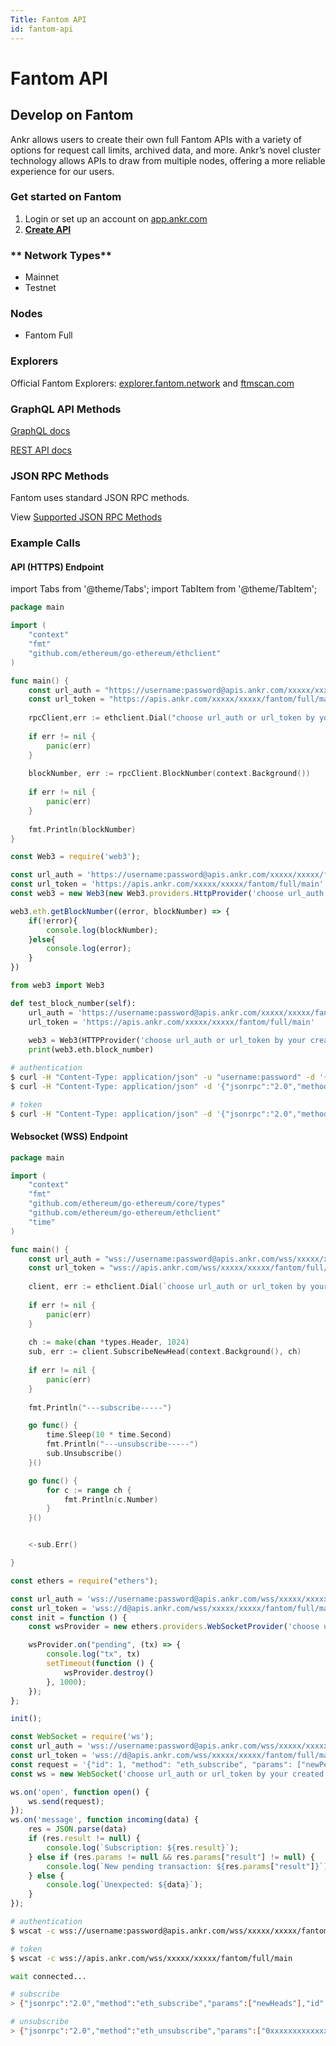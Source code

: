 ```yaml
---
Title: Fantom API
id: fantom-api
---
```


# Fantom API

## Develop on Fantom

Ankr allows users to create their own full Fantom APIs with a variety of options for request call limits, archived data, and more. Ankr’s novel cluster technology allows APIs to draw from multiple nodes, offering a more reliable experience for our users.

### Get started on Fantom

1. Login or set up an account on [app.ankr.com](https://app.ankr.com/api/)
2. [**Create API**](https://app.ankr.com/apps/api)

### ** Network Types**

* Mainnet
* Testnet

### **Nodes**

* Fantom Full

### Explorers

Official Fantom Explorers: [explorer.fantom.network](https://explorer.fantom.network) and [ftmscan.com](https://ftmscan.com)

### GraphQL API Methods

[GraphQL docs](https://docs.fantom.foundation/api/schema-structure)

[REST API docs](https://www.covalenthq.com/docs/api/#overview)

### JSON RPC Methods

Fantom uses standard JSON RPC methods. 

View [Supported JSON RPC Methods](@site/docs/build-blockchain/guides/evm-supported-requests.md)

### Example Calls

#### API (HTTPS) Endpoint

import Tabs from '@theme/Tabs';
import TabItem from '@theme/TabItem';

<Tabs>
<TabItem value="go" label="Go">

```go
package main

import (
    "context"
    "fmt"
    "github.com/ethereum/go-ethereum/ethclient"
)

func main() {
    const url_auth = "https://username:password@apis.ankr.com/xxxxx/xxxxx/fantom/full/main"    // authentication
    const url_token = "https://apis.ankr.com/xxxxx/xxxxx/fantom/full/main"                     // token
    
    rpcClient,err := ethclient.Dial("choose url_auth or url_token by your created type")
    
    if err != nil {
        panic(err)
    }
    
    blockNumber, err := rpcClient.BlockNumber(context.Background())
    
    if err != nil {
        panic(err)
    }
    
    fmt.Println(blockNumber)
}
```
</TabItem>
<TabItem value="js" label="JavaScript">

```javascript
const Web3 = require('web3');

const url_auth = 'https://username:password@apis.ankr.com/xxxxx/xxxxx/fantom/full/main'    // authentication
const url_token = 'https://apis.ankr.com/xxxxx/xxxxx/fantom/full/main'                     // token
const web3 = new Web3(new Web3.providers.HttpProvider('choose url_auth or url_token by your created type'));

web3.eth.getBlockNumber((error, blockNumber) => {
    if(!error){
        console.log(blockNumber);
    }else{
        console.log(error);
    }
})
```
</TabItem>
<TabItem value="py" label="Python">

```python
from web3 import Web3

def test_block_number(self):
    url_auth = 'https://username:password@apis.ankr.com/xxxxx/xxxxx/fantom/full/main'  # authentication
    url_token = 'https://apis.ankr.com/xxxxx/xxxxx/fantom/full/main'                   # token
    
    web3 = Web3(HTTPProvider('choose url_auth or url_token by your created type'))
    print(web3.eth.block_number)
```
</TabItem>
<TabItem value="curl" label="Curl">

```bash
# authentication
$ curl -H "Content-Type: application/json" -u "username:password" -d '{"jsonrpc":"2.0","method":"eth_blockNumber","params":[],"id":1}' https://apis.ankr.com/xxxxx/xxxxx/fantom/full/main
$ curl -H "Content-Type: application/json" -d '{"jsonrpc":"2.0","method":"eth_blockNumber","params":[],"id":1}' https://username:password@apis.ankr.com/xxxxx/xxxxx/fantom/full/main

# token
$ curl -H "Content-Type: application/json" -d '{"jsonrpc":"2.0","method":"eth_blockNumber","params":[],"id":1}' https://apis.ankr.com/xxxxx/xxxxx/fantom/full/main
```
</TabItem>
</Tabs>

#### Websocket (WSS) Endpoint&#x20;

<Tabs>
<TabItem value="go" label="Go">

```go
package main

import (
    "context"
    "fmt"
    "github.com/ethereum/go-ethereum/core/types"
    "github.com/ethereum/go-ethereum/ethclient"
    "time"
)

func main() {
    const url_auth = "wss://username:password@apis.ankr.com/wss/xxxxx/xxxxx/fantom/full/main" // authentication
    const url_token = "wss://apis.ankr.com/wss/xxxxx/xxxxx/fantom/full/main"                  // token
    
    client, err := ethclient.Dial(`choose url_auth or url_token by your created type`)
    
    if err != nil {
        panic(err)
    }
    
    ch := make(chan *types.Header, 1024)
    sub, err := client.SubscribeNewHead(context.Background(), ch)
    
    if err != nil {
        panic(err)
    }
    
    fmt.Println("---subscribe-----")

    go func() {
        time.Sleep(10 * time.Second)
        fmt.Println("---unsubscribe-----")
        sub.Unsubscribe()
    }()

    go func() {
        for c := range ch {
            fmt.Println(c.Number)
        }
    }()


    <-sub.Err()

}
```
</TabItem>
<TabItem value="js" label="Ethers.js">

```javascript
const ethers = require("ethers");

const url_auth = 'wss://username:password@apis.ankr.com/wss/xxxxx/xxxxx/fantom/full/main'    // authentication
const url_token = 'wss://d@apis.ankr.com/wss/xxxxx/xxxxx/fantom/full/main'                   // token
const init = function () {
    const wsProvider = new ethers.providers.WebSocketProvider('choose url_auth or url_token by your created type');

    wsProvider.on("pending", (tx) => {
        console.log("tx", tx)
        setTimeout(function () {
            wsProvider.destroy()
        }, 1000);
    });
};

init();
```
</TabItem>
<TabItem value="web3.js" label="web3.js">

```javascript
const WebSocket = require('ws');
const url_auth = 'wss://username:password@apis.ankr.com/wss/xxxxx/xxxxx/fantom/full/main'    // authentication
const url_token = 'wss://d@apis.ankr.com/wss/xxxxx/xxxxx/fantom/full/main'                   // token
const request = '{"id": 1, "method": "eth_subscribe", "params": ["newPendingTransactions"]}';  
const ws = new WebSocket('choose url_auth or url_token by your created type');

ws.on('open', function open() {
    ws.send(request);
});
ws.on('message', function incoming(data) {
    res = JSON.parse(data)
    if (res.result != null) {
        console.log(`Subscription: ${res.result}`);
    } else if (res.params != null && res.params["result"] != null) {
        console.log(`New pending transaction: ${res.params["result"]}`);
    } else {
        console.log(`Unexpected: ${data}`);
    }
});
```
</TabItem>
<TabItem value="curl" label="Curl">

```bash
# authentication
$ wscat -c wss://username:password@apis.ankr.com/wss/xxxxx/xxxxx/fantom/full/main

# token
$ wscat -c wss://apis.ankr.com/wss/xxxxx/xxxxx/fantom/full/main

wait connected...

# subscribe
> {"jsonrpc":"2.0","method":"eth_subscribe","params":["newHeads"],"id":1}

# unsubscribe
> {"jsonrpc":"2.0","method":"eth_unsubscribe","params":["0xxxxxxxxxxxxxxx"],"id":1}
```
</TabItem>
</Tabs>